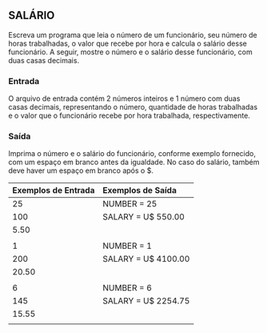 ## SALÁRIO

Escreva um programa que leia o número de um funcionário, seu número de horas trabalhadas, o valor que recebe por hora e calcula o salário desse funcionário. A seguir, mostre o número e o salário desse funcionário, com duas casas decimais.

### Entrada

O arquivo de entrada contém 2 números inteiros e 1 número com duas casas decimais, representando o número, quantidade de horas trabalhadas e o valor que o funcionário recebe por hora trabalhada, respectivamente.

### Saída

Imprima o número e o salário do funcionário, conforme exemplo fornecido, com um espaço em branco antes da igualdade. No caso do salário, também deve haver um espaço em branco após o $.

|**Exemplos de Entrada**|**Exemplos de Saída**  |
|   :---            |   :---            |
|25                 |NUMBER = 25        |
|100                |SALARY = U$ 550.00 |
|5.50               |                   |
|                   |                   |
|1                  |NUMBER = 1         |
|200                |SALARY = U$ 4100.00|
|20.50              |                   |
|                   |                   |
|6                  |NUMBER = 6         |
|145                |SALARY = U$ 2254.75|
|15.55              |                   |
|||

